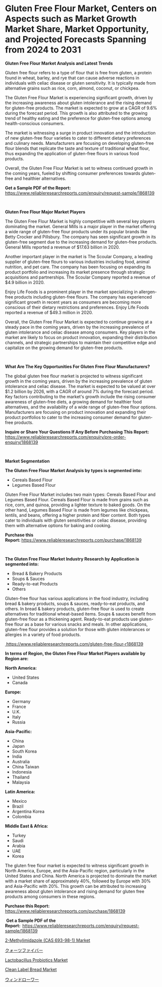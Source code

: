 <p><h1>Gluten Free Flour Market, Centers on Aspects such as Market Growth Market Share, Market Opportunity, and Projected Forecasts Spanning from 2024 to 2031</h1></p><p><strong>Gluten Free Flour Market Analysis and Latest Trends</strong></p>
<p><p>Gluten free flour refers to a type of flour that is free from gluten, a protein found in wheat, barley, and rye that can cause adverse reactions in individuals with celiac disease or gluten sensitivity. It is typically made from alternative grains such as rice, corn, almond, coconut, or chickpea.</p><p>The Gluten Free Flour Market is experiencing significant growth, driven by the increasing awareness about gluten intolerance and the rising demand for gluten-free products. The market is expected to grow at a CAGR of 9.6% during the forecast period. This growth is also attributed to the growing trend of healthy eating and the preference for gluten-free options among health-conscious consumers.</p><p>The market is witnessing a surge in product innovation and the introduction of new gluten-free flour varieties to cater to different dietary preferences and culinary needs. Manufacturers are focusing on developing gluten-free flour blends that replicate the taste and texture of traditional wheat flour, thus expanding the application of gluten-free flours in various food products.</p><p>Overall, the Gluten Free Flour Market is set to witness continued growth in the coming years, fueled by shifting consumer preferences towards gluten-free and healthier alternatives.</p></p>
<p><strong>Get a Sample PDF of the Report:&nbsp;</strong> <a href="https://www.reliableresearchreports.com/enquiry/request-sample/1868139">https://www.reliableresearchreports.com/enquiry/request-sample/1868139</a></p>
<p>&nbsp;</p>
<p><strong>Gluten Free Flour Major Market Players</strong></p>
<p><p>The Gluten Free Flour Market is highly competitive with several key players dominating the market. General Mills is a major player in the market offering a wide range of gluten-free flour products under its popular brands like Betty Crocker and Pillsbury. The company has seen significant growth in its gluten-free segment due to the increasing demand for gluten-free products. General Mills reported a revenue of $17.63 billion in 2020.</p><p>Another important player in the market is The Scoular Company, a leading supplier of gluten-free flours to various industries including food, animal nutrition, and pet care. The company has been focusing on expanding its product portfolio and increasing its market presence through strategic acquisitions and partnerships. The Scoular Company reported a revenue of $4.9 billion in 2020.</p><p>Enjoy Life Foods is a prominent player in the market specializing in allergen-free products including gluten-free flours. The company has experienced significant growth in recent years as consumers are becoming more conscious of their dietary restrictions and preferences. Enjoy Life Foods reported a revenue of $49.3 million in 2020.</p><p>Overall, the Gluten Free Flour Market is expected to continue growing at a steady pace in the coming years, driven by the increasing prevalence of gluten intolerance and celiac disease among consumers. Key players in the market are likely to focus on product innovation, expanding their distribution channels, and strategic partnerships to maintain their competitive edge and capitalize on the growing demand for gluten-free products.</p></p>
<p>&nbsp;</p>
<p><strong>What Are The Key Opportunities For Gluten Free Flour Manufacturers?</strong></p>
<p><p>The global gluten free flour market is projected to witness significant growth in the coming years, driven by the increasing prevalence of gluten intolerance and celiac disease. The market is expected to be valued at over $1.2 billion by 2026, with a CAGR of around 7% during the forecast period. Key factors contributing to the market's growth include the rising consumer awareness of gluten-free diets, a growing demand for healthier food alternatives, and the availability of a wide range of gluten-free flour options. Manufacturers are focusing on product innovation and expanding their product portfolios to cater to the increasing consumer demand for gluten-free products.</p></p>
<p><strong>Inquire or Share Your Questions If Any Before Purchasing This Report:</strong> <a href="https://www.reliableresearchreports.com/enquiry/pre-order-enquiry/1868139">https://www.reliableresearchreports.com/enquiry/pre-order-enquiry/1868139</a></p>
<p>&nbsp;</p>
<p><strong>Market Segmentation</strong></p>
<p><strong>The Gluten Free Flour Market Analysis by types is segmented into:</strong></p>
<p><ul><li>Cereals Based Flour</li><li>Legumes Based Flour</li></ul></p>
<p><p>Gluten Free Flour Market includes two main types: Cereals Based Flour and Legumes Based Flour. Cereals Based Flour is made from grains such as rice, corn, and quinoa, providing a lighter texture to baked goods. On the other hand, Legumes Based Flour is made from legumes like chickpeas, lentils, and beans, offering a higher protein and fiber content. Both types cater to individuals with gluten sensitivities or celiac disease, providing them with alternative options for baking and cooking.</p></p>
<p><strong>Purchase this Report:&nbsp;</strong><a href="https://www.reliableresearchreports.com/purchase/1868139">https://www.reliableresearchreports.com/purchase/1868139</a></p>
<p>&nbsp;</p>
<p><strong>The Gluten Free Flour Market Industry Research by Application is segmented into:</strong></p>
<p><ul><li>Bread & Bakery Products</li><li>Soups & Sauces</li><li>Ready-to-eat Products</li><li>Others</li></ul></p>
<p><p>Gluten-free flour has various applications in the food industry, including bread & bakery products, soups & sauces, ready-to-eat products, and others. In bread & bakery products, gluten-free flour is used to create alternatives for traditional wheat-based items. Soups & sauces benefit from gluten-free flour as a thickening agent. Ready-to-eat products use gluten-free flour as a base for various snacks and meals. In other applications, gluten-free flour provides a solution for those with gluten intolerances or allergies in a variety of food products.</p></p>
<p><a href="https://www.reliableresearchreports.com/gluten-free-flour-r1868139">&nbsp;https://www.reliableresearchreports.com/gluten-free-flour-r1868139</a></p>
<p><strong>In terms of Region, the Gluten Free Flour Market Players available by Region are:</strong></p>
<p>
    <p> <strong> North America: </strong>
        <ul>
            <li>United States</li>
            <li>Canada</li>
        </ul>
        </p> 
    <p> <strong> Europe: </strong>
        <ul>
            <li>Germany</li>
            <li>France</li>
            <li>U.K.</li>
            <li>Italy</li>
            <li>Russia</li>
        </ul>
        </p> 
    <p> <strong> Asia-Pacific: </strong>
        <ul>
            <li>China</li>
            <li>Japan</li>
            <li>South Korea</li>
            <li>India</li>
            <li>Australia</li>
            <li>China Taiwan</li>
            <li>Indonesia</li>
            <li>Thailand</li>
            <li>Malaysia</li>
        </ul>
        </p> 
    <p> <strong> Latin America: </strong>
        <ul>
            <li>Mexico</li>
            <li>Brazil</li>
            <li>Argentina Korea</li>
            <li>Colombia</li>
        </ul>
        </p> 
    <p> <strong> Middle East & Africa: </strong>
        <ul>
            <li>Turkey</li>
            <li>Saudi</li>
            <li>Arabia</li>
            <li>UAE</li>
            <li>Korea</li>
        </ul>
    </p>
    </p>
<p><p>The gluten free flour market is expected to witness significant growth in North America, Europe, and the Asia-Pacific region, particularly in the United States and China. North America is projected to dominate the market with a market share of approximately 40%, followed by Europe with 30% and Asia-Pacific with 20%. This growth can be attributed to increasing awareness about gluten intolerance and rising demand for gluten free products among consumers in these regions.</p></p>
<p><strong>Purchase this Report: </strong><a href="https://www.reliableresearchreports.com/purchase/1868139">https://www.reliableresearchreports.com/purchase/1868139</a></p>
<p>&nbsp;<strong>Get a Sample PDF of the Report:&nbsp;&nbsp;</strong><a href="https://www.reliableresearchreports.com/enquiry/request-sample/1868139">https://www.reliableresearchreports.com/enquiry/request-sample/1868139</a></p>
<p><strong></strong></p>
<p><p><a href="https://www.linkedin.com/pulse/2-methylimidazole-cas-693-98-1-market-furnish-information-size-7kghf?trackingId=OVgoCZHusarkRAYWXEZedA%3D%3D">2-Methylimidazole (CAS 693-98-1) Market</a></p><p><a href="https://github.com/schmahlson/Market-Research-Report-List-1/blob/main/195082717814.md">クォーツファイバー</a></p><p><a href="https://github.com/nathandecarvalho/Market-Research-Report-List-2/blob/main/lactobacillus-probiotics-market.md">Lactobacillus Probiotics Market</a></p><p><a href="https://github.com/kosella/Market-Research-Report-List-2/blob/main/clean-label-bread-market.md">Clean Label Bread Market</a></p><p><a href="https://github.com/schmahlson/Market-Research-Report-List-1/blob/main/360656317819.md">ウィンドローワー</a></p></p>